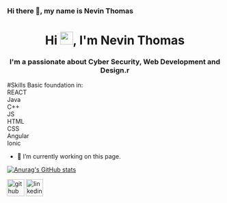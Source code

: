 ### Hi there 👋, my name is Nevin Thomas

<h1 align="center">Hi <img src="https://raw.githubusercontent.com/MartinHeinz/MartinHeinz/master/wave.gif" width="30px">, I'm Nevin Thomas</h1>
<h3 align="center">I'm a passionate about Cyber Security, Web Development and Design.r</h3>
 

#Skills
Basic foundation in: <br/>
REACT <br/>
Java <br/>
C++ <br/>
JS <br/>
HTML <br/>
CSS <br/>
Angular <br/>
Ionic <br/>

- 🔭 I’m currently working on this page. 


[![Anurag's GitHub stats](https://github-readme-stats.vercel.app/api?username=Nevin-Thomas)](https://github.com/anuraghazra/github-readme-stats)

[<img src='https://cdn.jsdelivr.net/npm/simple-icons@3.0.1/icons/github.svg' alt='github' height='40'>](https://github.com/https://github.com/Nevin-Thomas) 
[<img src='https://cdn.jsdelivr.net/npm/simple-icons@3.0.1/icons/linkedin.svg' alt='linkedin' height='40'>](https://www.linkedin.com/in/https://www.linkedin.com/in/nevin-thomas-a625462b3//)  
